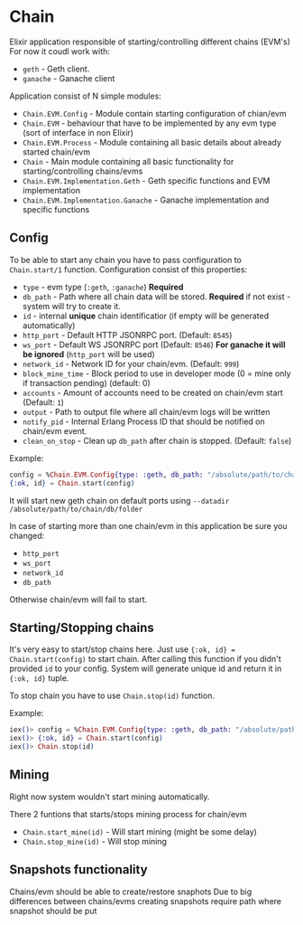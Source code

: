# Chain

Elixir application responsible of starting/controlling different chains (EVM's)
For now it coudl work with:

 - `geth` - Geth client. 
 - `ganache` - Ganache client

Application consist of N simple modules: 
 - `Chain.EVM.Config` - Module contain starting configuration of chian/evm
 - `Chain.EVM` - behaviour that have to be implemented by any evm type (sort of interface in non Elixir)
 - `Chain.EVM.Process` - Module containing all basic details about already started chain/evm
 - `Chain` - Main module containing all basic functionality for starting/controlling chains/evms
 - `Chain.EVM.Implementation.Geth` - Geth specific functions and EVM implementation
 - `Chain.EVM.Implementation.Ganache` - Ganache implementation and specific functions

## Config
To be able to start any chain you have to pass configuration to `Chain.start/1` function.
Configuration consist of this properties:

 - `type` - evm type (`:geth`, `:ganache`) **Required**
 - `db_path` - Path where all chain data will be stored. **Required** if not exist - system will try to create it.
 - `id` - internal **unique** chain identificatior (if empty will be generated automatically)
 - `http_port` - Default HTTP JSONRPC port. (Default: `8545`)
 - `ws_port` - Default WS JSONRPC port (Default: `8546`) **For ganache it will be ignored** (`http_port` will be used)
 - `network_id` - Network ID for your chain/evm. (Default: `999`)
 - `block_mine_time` - Block period to use in developer mode (0 = mine only if transaction pending) (default: 0)
 - `accounts` - Amount of accounts need to be created on chain/evm start (Default: `1`)
 - `output` - Path to output file where all chain/evm logs will be written
 - `notify_pid` - Internal Erlang Process ID that should be notified on chain/evm event.
 - `clean_on_stop` - Clean up `db_path` after chain is stopped. (Default: `false`)
 
Example: 
```elixir
config = %Chain.EVM.Config{type: :geth, db_path: "/absolute/path/to/chain/db/folder", notify_pid: self()}
{:ok, id} = Chain.start(config)
```

It will start new geth chain on default ports using `--datadir /absolute/path/to/chain/db/folder`

In case of starting more than one chain/evm in this application be sure you changed:
 
 - `http_port`
 - `ws_port`
 - `network_id`
 - `db_path`

Otherwise chain/evm will fail to start.

## Starting/Stopping chains
It's very easy to start/stop chains here. 
Just use `{:ok, id} = Chain.start(config)` to start chain.
After calling this function if you didn't provided `id` to your config. System will generate unique id and return it in `{:ok, id}` tuple. 

To stop chain you have to use `Chain.stop(id)` function.

Example:
```elixir
iex()> config = %Chain.EVM.Config{type: :geth, db_path: "/absolute/path/to/chain/db/folder", notify_pid: self()}
iex()> {:ok, id} = Chain.start(config)
iex()> Chain.stop(id)
```

## Mining
Right now system wouldn't start mining automatically.

There 2 funtions that starts/stops mining process for chain/evm

 - `Chain.start_mine(id)` - Will start mining (might be some delay)
 - `Chain.stop_mine(id)` - Will stop mining

## Snapshots functionality
Chains/evm should be able to create/restore snaphots
Due to big differences between chains/evms creating snapshots require path where snapshot should be put
